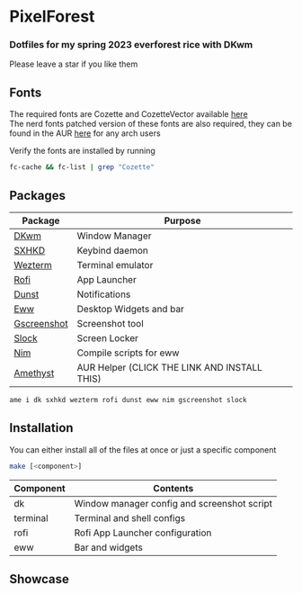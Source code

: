 # PixelForest

### Dotfiles for my spring 2023 everforest rice with DKwm

Please leave a star if you like them

## Fonts

The required fonts are Cozette and CozetteVector available [here](https://github.com/slavfox/Cozette/releases/tag/v.1.19.1) </br>
The nerd fonts patched version of these fonts are also required, they can be found in the AUR [here](https://aur.archlinux.org/packages/nerd-fonts-cozette-ttf) for any arch users

Verify the fonts are installed by running
```bash
fc-cache && fc-list | grep "Cozette"
```

## Packages

| Package      | Purpose |
| ----------- | ----------- |
|[DKwm](https://aur.archlinux.org/packages/dk)|Window Manager|
|[SXHKD](https://archlinux.org/packages/community/x86_64/sxhkd/)|Keybind daemon|
|[Wezterm](https://archlinux.org/packages/community/x86_64/wezterm/)|Terminal emulator|
|[Rofi](https://archlinux.org/packages/community/x86_64/rofi/)|App Launcher|
|[Dunst](https://archlinux.org/packages/community/x86_64/dunst/)|Notifications|
|[Eww](https://aur.archlinux.org/packages/eww)|Desktop Widgets and bar|
|[Gscreenshot](https://aur.archlinux.org/packages/gscreenshot)|Screenshot tool|
|[Slock](https://archlinux.org/packages/extra/x86_64/slock/)|Screen Locker|
|[Nim](https://archlinux.org/packages/community/x86_64/nim/)|Compile scripts for eww|
|[Amethyst](https://codeberg.org/neoninteger/amethyst)|AUR Helper (CLICK THE LINK AND INSTALL THIS)|

```bash
ame i dk sxhkd wezterm rofi dunst eww nim gscreenshot slock
```
## Installation
You can either install all of the files at once or just a specific component
```bash
make [<component>]
```
|Component|Contents|
|---------|--------|
|dk|Window manager config and screenshot script|
|terminal|Terminal and shell configs|
|rofi|Rofi App Launcher configuration|
|eww|Bar and widgets|

## Showcase

